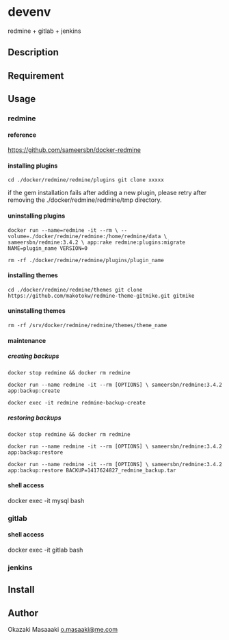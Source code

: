 # devenv
redmine + gitlab + jenkins

## Description

## Requirement

## Usage

### redmine

#### reference

https://github.com/sameersbn/docker-redmine

#### installing plugins

`cd ./docker/redmine/redmine/plugins
git clone xxxxx`

if the gem installation fails after adding a new plugin, please retry after removing the ./docker/redmine/redmine/tmp directory.

#### uninstalling plugins

`docker run --name=redmine -it --rm \
  --volume=./docker/redmine/redmine:/home/redmine/data \
  sameersbn/redmine:3.4.2 \
  app:rake redmine:plugins:migrate NAME=plugin_name VERSION=0`

`rm -rf ./docker/redmine/redmine/plugins/plugin_name`

#### installing themes

`cd ./docker/redmine/redmine/themes
git clone https://github.com/makotokw/redmine-theme-gitmike.git gitmike`

#### uninstalling themes

`rm -rf /srv/docker/redmine/redmine/themes/theme_name`


#### maintenance

##### creating backups

`docker stop redmine && docker rm redmine`

`docker run --name redmine -it --rm [OPTIONS] \
  sameersbn/redmine:3.4.2 app:backup:create`

`docker exec -it redmine redmine-backup-create`

##### restoring backups

`docker stop redmine && docker rm redmine`

`docker run --name redmine -it --rm [OPTIONS] \
  sameersbn/redmine:3.4.2 app:backup:restore`

`docker run --name redmine -it --rm [OPTIONS] \
  sameersbn/redmine:3.4.2 app:backup:restore BACKUP=1417624827_redmine_backup.tar`

#### shell access
docker exec -it mysql bash

### gitlab

#### shell access
docker exec -it gitlab bash

### jenkins

## Install



## Author

Okazaki Masaaaki o.masaaki@me.com
